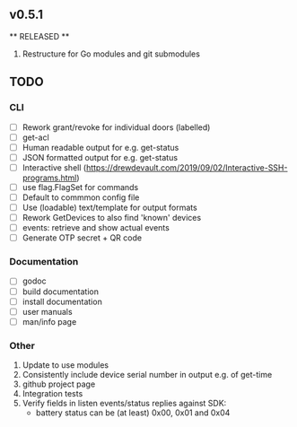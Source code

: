 ## v0.5.1

** RELEASED **

1. Restructure for Go modules and git submodules

## TODO

### CLI
- [ ] Rework grant/revoke for individual doors (labelled)
- [ ] get-acl
- [ ] Human readable output for e.g. get-status
- [ ] JSON formatted output for e.g. get-status
- [ ] Interactive shell (https://drewdevault.com/2019/09/02/Interactive-SSH-programs.html)
- [ ] use flag.FlagSet for commands
- [ ] Default to commmon config file
- [ ] Use (loadable) text/template for output formats
- [ ] Rework GetDevices to also find 'known' devices
- [ ] events: retrieve and show actual events
- [ ] Generate OTP secret + QR code

### Documentation

- [ ] godoc
- [ ] build documentation
- [ ] install documentation
- [ ] user manuals
- [ ] man/info page

### Other

1.  Update to use modules
2.  Consistently include device serial number in output e.g. of get-time
3.  github project page
4.  Integration tests
5.  Verify fields in listen events/status replies against SDK:
    - battery status can be (at least) 0x00, 0x01 and 0x04
